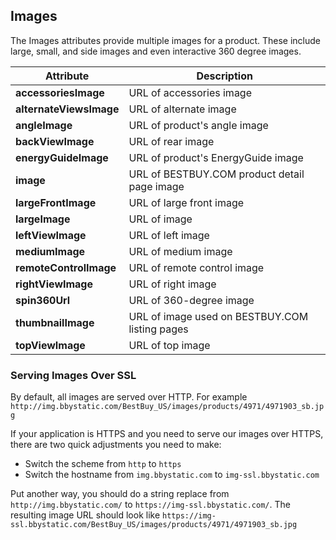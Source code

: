 ## Images
The Images attributes provide multiple images for a product. These include large, small, and side images and even interactive 360 degree images.

Attribute | Description
--------- | -----------
**accessoriesImage** | URL of accessories image
**alternateViewsImage** | URL of alternate image
**angleImage** | URL of product's angle image
**backViewImage** | URL of rear image
**energyGuideImage** | URL of product's EnergyGuide image
**image** | URL of BESTBUY.COM product detail page image
**largeFrontImage** | URL of large front image
**largeImage** | URL of image
**leftViewImage** | URL of left image
**mediumImage** | URL of medium image
**remoteControlImage** | URL of remote control image
**rightViewImage** | URL of right image
**spin360Url** | URL of 360-degree image
**thumbnailImage** | URL of image used on BESTBUY.COM listing pages
**topViewImage** | URL of top image

### Serving Images Over SSL
By default, all images are served over HTTP. For example `http://img.bbystatic.com/BestBuy_US/images/products/4971/4971903_sb.jpg`

If your application is HTTPS and you need to serve our images over HTTPS, there are two quick adjustments you need to make:

* Switch the scheme from `http` to `https`
* Switch the hostname from `img.bbystatic.com` to `img-ssl.bbystatic.com`

Put another way, you should do a string replace from `http://img.bbystatic.com/` to `https://img-ssl.bbystatic.com/`. The resulting image URL should look like `https://img-ssl.bbystatic.com/BestBuy_US/images/products/4971/4971903_sb.jpg`